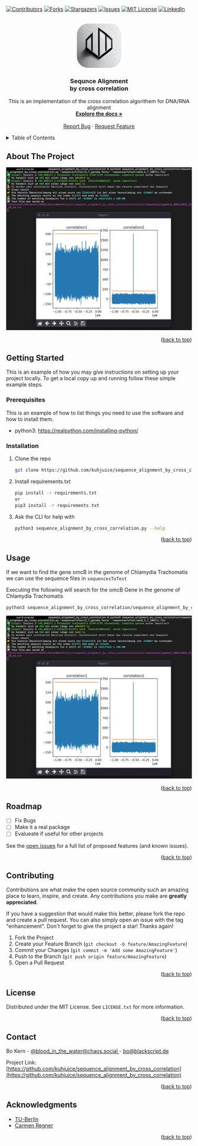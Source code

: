 <!-- Improved compatibility of back to top link: See: https://github.com/othneildrew/Best-README-Template/pull/73 -->
<a name="readme-top"></a>
<!--
*** Thanks for checking out the Best-README-Template. If you have a suggestion
*** that would make this better, please fork the repo and create a pull request
*** or simply open an issue with the tag "enhancement".
*** Don't forget to give the project a star!
*** Thanks again! Now go create something AMAZING! :D
-->



<!-- PROJECT SHIELDS -->
<!--
*** I'm using markdown "reference style" links for readability.
*** Reference links are enclosed in brackets [ ] instead of parentheses ( ).
*** See the bottom of this document for the declaration of the reference variables
*** for contributors-url, forks-url, etc. This is an optional, concise syntax you may use.
*** https://www.markdownguide.org/basic-syntax/#reference-style-links
-->
[![Contributors][contributors-shield]][contributors-url]
[![Forks][forks-shield]][forks-url]
[![Stargazers][stars-shield]][stars-url]
[![Issues][issues-shield]][issues-url]
[![MIT License][license-shield]][license-url]
[![LinkedIn][linkedin-shield]][linkedin-url]



<!-- PROJECT LOGO -->
<br />
<div align="center">
  <a href="https://github.com/kuhjuice/sequence_alignment_by_cross_correlation">
    <img style='border-radius:30px' src="images/logo.png" alt="Logo" width="120" height="120">
  </a>

<h3 align="center">Sequnce Alignment<br>by cross correlation</h3>

  <p align="center">
    This is an implementation of the cross correlation algorithem for DNA/RNA alignment
    <br />
    <a href="https://github.com/kuhjuice/sequence_alignment_by_cross_correlation"><strong>Explore the docs »</strong></a>
    <br />
    <br />
    <!-- <a href="https://github.com/kuhjuice/sequence_alignment_by_cross_correlation">View Demo</a>
    ·
    -->
    <a href="https://github.com/kuhjuice/sequence_alignment_by_cross_correlation/issues">Report Bug</a>
    ·
    <a href="https://github.com/kuhjuice/sequence_alignment_by_cross_correlation/issues">Request Feature</a>
  </p>
</div>



<!-- TABLE OF CONTENTS -->
<details>
  <summary>Table of Contents</summary>
  <ol>
    <li>
      <a href="#about-the-project">About The Project</a>
      <ul>
        <li><a href="#built-with">Built With</a></li>
      </ul>
    </li>
    <li>
      <a href="#getting-started">Getting Started</a>
      <ul>
        <li><a href="#prerequisites">Prerequisites</a></li>
        <li><a href="#installation">Installation</a></li>
      </ul>
    </li>
    <li><a href="#usage">Usage</a></li>
    <li><a href="#roadmap">Roadmap</a></li>
    <li><a href="#contributing">Contributing</a></li>
    <li><a href="#license">License</a></li>
    <li><a href="#contact">Contact</a></li>
    <li><a href="#acknowledgments">Acknowledgments</a></li>
  </ol>
</details>



<!-- ABOUT THE PROJECT -->
## About The Project

[![Product Name Screen Shot][product-screenshot]](https://example.com)

<!-- Here's a blank template to get started: To avoid retyping too much info. Do a search and replace with your text editor for the following: `kuhjuice`, `sequence_alignment_by_cross_correlation`, `twitter_handle`, `linkedin_username`, `email_client`, `email`, `project_title`, `project_description` -->

<p align="right">(<a href="#readme-top">back to top</a>)</p>

<!-- GETTING STARTED -->
## Getting Started

This is an example of how you may give instructions on setting up your project locally.
To get a local copy up and running follow these simple example steps.

### Prerequisites

This is an example of how to list things you need to use the software and how to install them.
* python3: https://realpython.com/installing-python/

### Installation

1. Clone the repo
   ```sh
   git clone https://github.com/kuhjuice/sequence_alignment_by_cross_correlation.git
   ```
3. Install requirements.txt
   ```sh
   pip install -r requirements.txt
   or
   pip3 install -r requirements.txt
   ```
4. Ask the CLI for help with
   ```sh
   python3 sequence_alignment_by_cross_correlation.py --help
   ```

<p align="right">(<a href="#readme-top">back to top</a>)</p>



<!-- USAGE EXAMPLES -->
## Usage

If we want to find the gene omcB in the genome of Chlamydia Trachomatis we can use the sequence files in `sequencesToTest`

Executing the following will search for the omcB Gene in the genome of Chlamydia Trachomatis

   ```sh
python3 sequence_alignment_by_cross_correlation/sequence_alignment_by_cross_correlation.py 'sequencesToTest/C_T_genome.fasta' 'sequencesToTest/omcB_C_T_100fit.fna'
   ```

[![Product Name Screen Shot][product-screenshot]](https://example.com)

<p align="right">(<a href="#readme-top">back to top</a>)</p>



<!-- ROADMAP -->
## Roadmap

- [ ] Fix Bugs
- [ ] Make it a real package
- [ ] Evalueate if useful for other projects

See the [open issues](https://github.com/kuhjuice/sequence_alignment_by_cross_correlation/issues) for a full list of proposed features (and known issues).

<p align="right">(<a href="#readme-top">back to top</a>)</p>



<!-- CONTRIBUTING -->
## Contributing

Contributions are what make the open source community such an amazing place to learn, inspire, and create. Any contributions you make are **greatly appreciated**.

If you have a suggestion that would make this better, please fork the repo and create a pull request. You can also simply open an issue with the tag "enhancement".
Don't forget to give the project a star! Thanks again!

1. Fork the Project
2. Create your Feature Branch (`git checkout -b feature/AmazingFeature`)
3. Commit your Changes (`git commit -m 'Add some AmazingFeature'`)
4. Push to the Branch (`git push origin feature/AmazingFeature`)
5. Open a Pull Request

<p align="right">(<a href="#readme-top">back to top</a>)</p>



<!-- LICENSE -->
## License

Distributed under the MIT License. See `LICENSE.txt` for more information.

<p align="right">(<a href="#readme-top">back to top</a>)</p>



<!-- CONTACT -->
## Contact

Bo Kern - [@blood_in_the_water@chaos.social ](https://chaos.social/@blood_in_the_water) - bo@blackscript.de

Project Link: [https://github.com/kuhjuice/sequence_alignment_by_cross_correlation](https://github.com/kuhjuice/sequence_alignment_by_cross_correlation)

<p align="right">(<a href="#readme-top">back to top</a>)</p>



<!-- ACKNOWLEDGMENTS -->
## Acknowledgments

* [TU-Berlin](tu.berlin)
* [Carmen Regner](https://www.tu.berlin/mikrobiologie/ueber-uns/team-personen/#c422452)

<p align="right">(<a href="#readme-top">back to top</a>)</p>



<!-- MARKDOWN LINKS & IMAGES -->
<!-- https://www.markdownguide.org/basic-syntax/#reference-style-links -->
[contributors-shield]: https://img.shields.io/github/contributors/kuhjuice/sequence_alignment_by_cross_correlation.svg?style=for-the-badge
[contributors-url]: https://github.com/kuhjuice/sequence_alignment_by_cross_correlation/graphs/contributors
[forks-shield]: https://img.shields.io/github/forks/kuhjuice/sequence_alignment_by_cross_correlation.svg?style=for-the-badge
[forks-url]: https://github.com/kuhjuice/sequence_alignment_by_cross_correlation/network/members
[stars-shield]: https://img.shields.io/github/stars/kuhjuice/sequence_alignment_by_cross_correlation.svg?style=for-the-badge
[stars-url]: https://github.com/kuhjuice/sequence_alignment_by_cross_correlation/stargazers
[issues-shield]: https://img.shields.io/github/issues/kuhjuice/sequence_alignment_by_cross_correlation.svg?style=for-the-badge
[issues-url]: https://github.com/kuhjuice/sequence_alignment_by_cross_correlation/issues
[license-shield]: https://img.shields.io/github/license/kuhjuice/sequence_alignment_by_cross_correlation.svg?style=for-the-badge
[license-url]: https://github.com/kuhjuice/sequence_alignment_by_cross_correlation/blob/master/LICENSE.txt
[linkedin-shield]: https://img.shields.io/badge/-LinkedIn-black.svg?style=for-the-badge&logo=linkedin&colorB=555
[linkedin-url]: https://linkedin.com/in/linkedin_username
[product-screenshot]: images/usagescreenshot.png
[Next.js]: https://img.shields.io/badge/next.js-000000?style=for-the-badge&logo=nextdotjs&logoColor=white
[Next-url]: https://nextjs.org/
[React.js]: https://img.shields.io/badge/React-20232A?style=for-the-badge&logo=react&logoColor=61DAFB
[React-url]: https://reactjs.org/
[Vue.js]: https://img.shields.io/badge/Vue.js-35495E?style=for-the-badge&logo=vuedotjs&logoColor=4FC08D
[Vue-url]: https://vuejs.org/
[Angular.io]: https://img.shields.io/badge/Angular-DD0031?style=for-the-badge&logo=angular&logoColor=white
[Angular-url]: https://angular.io/
[Svelte.dev]: https://img.shields.io/badge/Svelte-4A4A55?style=for-the-badge&logo=svelte&logoColor=FF3E00
[Svelte-url]: https://svelte.dev/
[Laravel.com]: https://img.shields.io/badge/Laravel-FF2D20?style=for-the-badge&logo=laravel&logoColor=white
[Laravel-url]: https://laravel.com
[Bootstrap.com]: https://img.shields.io/badge/Bootstrap-563D7C?style=for-the-badge&logo=bootstrap&logoColor=white
[Bootstrap-url]: https://getbootstrap.com
[JQuery.com]: https://img.shields.io/badge/jQuery-0769AD?style=for-the-badge&logo=jquery&logoColor=white
[JQuery-url]: https://jquery.com 
